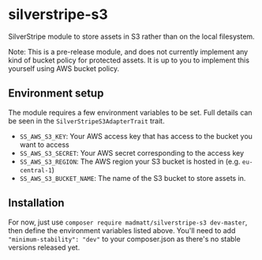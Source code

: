 # silverstripe-s3

SilverStripe module to store assets in S3 rather than on the local filesystem.

Note: This is a pre-release module, and does not currently implement any kind of bucket policy for protected assets. It is up to you to implement this yourself using AWS bucket policy.

## Environment setup

The module requires a few environment variables to be set. Full details can be seen in the `SilverStripeS3AdapterTrait` trait.

* `SS_AWS_S3_KEY`: Your AWS access key that has access to the bucket you want to access
* `SS_AWS_S3_SECRET`: Your AWS secret corresponding to the access key
* `SS_AWS_S3_REGION`: The AWS region your S3 bucket is hosted in (e.g. `eu-central-1`)
* `SS_AWS_S3_BUCKET_NAME`: The name of the S3 bucket to store assets in.

## Installation

For now, just use `composer require madmatt/silverstripe-s3 dev-master`, then define the environment variables listed above. You'll need to add `"minimum-stability": "dev"` to your composer.json as there's no stable versions released yet.
